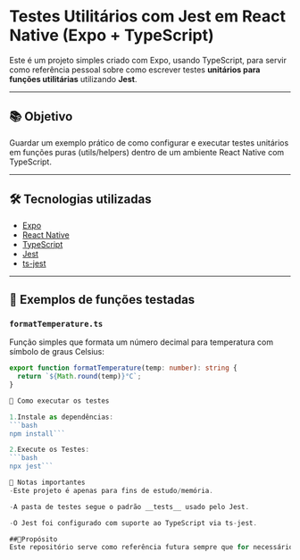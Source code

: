 # Testes Utilitários com Jest em React Native (Expo + TypeScript)

Este é um projeto simples criado com Expo, usando TypeScript, para servir como referência pessoal sobre como escrever testes **unitários para funções utilitárias** utilizando **Jest**.

---

## 📚 Objetivo

Guardar um exemplo prático de como configurar e executar testes unitários em funções puras (utils/helpers) dentro de um ambiente React Native com TypeScript.

---

## 🛠️ Tecnologias utilizadas

- [Expo](https://expo.dev/)
- [React Native](https://reactnative.dev/)
- [TypeScript](https://www.typescriptlang.org/)
- [Jest](https://jestjs.io/)
- [ts-jest](https://kulshekhar.github.io/ts-jest/)

---

## 🧪 Exemplos de funções testadas

### `formatTemperature.ts`

Função simples que formata um número decimal para temperatura com símbolo de graus Celsius:

```ts
export function formatTemperature(temp: number): string {
  return `${Math.round(temp)}°C`;
}

🚀 Como executar os testes

1.Instale as dependências:
```bash
npm install```

2.Execute os Testes:
```bash
npx jest```

🧠 Notas importantes
-Este projeto é apenas para fins de estudo/memória.

-A pasta de testes segue o padrão __tests__ usado pelo Jest.

-O Jest foi configurado com suporte ao TypeScript via ts-jest.

##📌Propósito
Este repositório serve como referência futura sempre que for necessário relembrar como configurar e escrever testes para funções auxiliares em projetos React Native com Expo + TS + Jest.